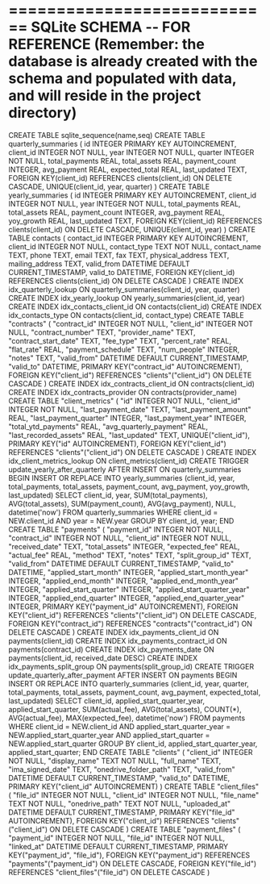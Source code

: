 ============================
SQLite SCHEMA -- FOR REFERENCE (Remember: the database is already created with the schema and populated with data, and will reside in the project directory)
============================

CREATE TABLE sqlite_sequence(name,seq)
CREATE TABLE quarterly_summaries (
    id INTEGER PRIMARY KEY AUTOINCREMENT,
    client_id INTEGER NOT NULL,
    year INTEGER NOT NULL,
    quarter INTEGER NOT NULL,
    total_payments REAL,
    total_assets REAL,
    payment_count INTEGER,
    avg_payment REAL,
    expected_total REAL,
    last_updated TEXT,
    FOREIGN KEY(client_id) REFERENCES clients(client_id) ON DELETE CASCADE,
    UNIQUE(client_id, year, quarter)
)
CREATE TABLE yearly_summaries (
    id INTEGER PRIMARY KEY AUTOINCREMENT,
    client_id INTEGER NOT NULL,
    year INTEGER NOT NULL,
    total_payments REAL,
    total_assets REAL,
    payment_count INTEGER,
    avg_payment REAL,
    yoy_growth REAL,
    last_updated TEXT,
    FOREIGN KEY(client_id) REFERENCES clients(client_id) ON DELETE CASCADE,
    UNIQUE(client_id, year)
)
CREATE TABLE contacts (
    contact_id INTEGER PRIMARY KEY AUTOINCREMENT,
    client_id INTEGER NOT NULL,
    contact_type TEXT NOT NULL,
    contact_name TEXT,
    phone TEXT,
    email TEXT,
    fax TEXT,
    physical_address TEXT,
    mailing_address TEXT,
    valid_from DATETIME DEFAULT CURRENT_TIMESTAMP,
    valid_to DATETIME,
    FOREIGN KEY(client_id) REFERENCES clients(client_id) ON DELETE CASCADE
)
CREATE INDEX idx_quarterly_lookup ON quarterly_summaries(client_id, year, quarter)
CREATE INDEX idx_yearly_lookup ON yearly_summaries(client_id, year)
CREATE INDEX idx_contacts_client_id ON contacts(client_id)
CREATE INDEX idx_contacts_type ON contacts(client_id, contact_type)
CREATE TABLE "contracts" (
    "contract_id"    INTEGER NOT NULL,
    "client_id"    INTEGER NOT NULL,
    "contract_number"    TEXT,
    "provider_name"    TEXT,
    "contract_start_date"    TEXT,
    "fee_type"    TEXT,
    "percent_rate"    REAL,
    "flat_rate"    REAL,
    "payment_schedule"    TEXT,
    "num_people"    INTEGER,
    "notes"    TEXT,
    "valid_from"    DATETIME DEFAULT CURRENT_TIMESTAMP,
    "valid_to"    DATETIME,
    PRIMARY KEY("contract_id" AUTOINCREMENT),
    FOREIGN KEY("client_id") REFERENCES "clients"("client_id") ON DELETE CASCADE
)
CREATE INDEX idx_contracts_client_id ON contracts(client_id)
CREATE INDEX idx_contracts_provider ON contracts(provider_name)
CREATE TABLE "client_metrics" (
    "id"    INTEGER NOT NULL,
    "client_id"    INTEGER NOT NULL,
    "last_payment_date"    TEXT,
    "last_payment_amount"    REAL,
    "last_payment_quarter"    INTEGER,
    "last_payment_year"    INTEGER,
    "total_ytd_payments"    REAL,
    "avg_quarterly_payment"    REAL,
    "last_recorded_assets"    REAL,
    "last_updated"    TEXT,
    UNIQUE("client_id"),
    PRIMARY KEY("id" AUTOINCREMENT),
    FOREIGN KEY("client_id") REFERENCES "clients"("client_id") ON DELETE CASCADE
)
CREATE INDEX idx_client_metrics_lookup ON client_metrics(client_id)
CREATE TRIGGER update_yearly_after_quarterly
    AFTER INSERT ON quarterly_summaries
    BEGIN
        INSERT OR REPLACE INTO yearly_summaries 
        (client_id, year, total_payments, total_assets, payment_count, avg_payment, yoy_growth, last_updated)
        SELECT 
            client_id, 
            year, 
            SUM(total_payments), 
            AVG(total_assets), 
            SUM(payment_count), 
            AVG(avg_payment),
            NULL,
            datetime('now')
        FROM quarterly_summaries 
        WHERE client_id = NEW.client_id 
            AND year = NEW.year
        GROUP BY client_id, year;
    END
CREATE TABLE "payments" (
    "payment_id"    INTEGER NOT NULL,
    "contract_id"    INTEGER NOT NULL,
    "client_id"    INTEGER NOT NULL,
    "received_date"    TEXT,
    "total_assets"    INTEGER,
    "expected_fee"    REAL,
    "actual_fee"    REAL,
    "method"    TEXT,
    "notes"    TEXT,
    "split_group_id"    TEXT,
    "valid_from"    DATETIME DEFAULT CURRENT_TIMESTAMP,
    "valid_to"    DATETIME,
    "applied_start_month"    INTEGER,
    "applied_start_month_year"    INTEGER,
    "applied_end_month"    INTEGER,
    "applied_end_month_year"    INTEGER,
    "applied_start_quarter"    INTEGER,
    "applied_start_quarter_year"    INTEGER,
    "applied_end_quarter"    INTEGER,
    "applied_end_quarter_year"    INTEGER,
    PRIMARY KEY("payment_id" AUTOINCREMENT),
    FOREIGN KEY("client_id") REFERENCES "clients"("client_id") ON DELETE CASCADE,
    FOREIGN KEY("contract_id") REFERENCES "contracts"("contract_id") ON DELETE CASCADE
)
CREATE INDEX idx_payments_client_id ON payments(client_id)
CREATE INDEX idx_payments_contract_id ON payments(contract_id)
CREATE INDEX idx_payments_date ON payments(client_id, received_date DESC)
CREATE INDEX idx_payments_split_group ON payments(split_group_id)
CREATE TRIGGER update_quarterly_after_payment
AFTER INSERT ON payments
BEGIN
    INSERT OR REPLACE INTO quarterly_summaries 
    (client_id, year, quarter, total_payments, total_assets, payment_count, avg_payment, expected_total, last_updated)
    SELECT 
        client_id, 
        applied_start_quarter_year, 
        applied_start_quarter, 
        SUM(actual_fee), 
        AVG(total_assets), 
        COUNT(*), 
        AVG(actual_fee), 
        MAX(expected_fee), 
        datetime('now')
    FROM payments 
    WHERE client_id = NEW.client_id 
      AND applied_start_quarter_year = NEW.applied_start_quarter_year 
      AND applied_start_quarter = NEW.applied_start_quarter
    GROUP BY client_id, applied_start_quarter_year, applied_start_quarter;
END
CREATE TABLE "clients" (
    "client_id"    INTEGER NOT NULL,
    "display_name"    TEXT NOT NULL,
    "full_name"    TEXT,
    "ima_signed_date"    TEXT,
    "onedrive_folder_path"    TEXT,
    "valid_from"    DATETIME DEFAULT CURRENT_TIMESTAMP,
    "valid_to"    DATETIME,
    PRIMARY KEY("client_id" AUTOINCREMENT)
)
CREATE TABLE "client_files" (
    "file_id" INTEGER NOT NULL,
    "client_id" INTEGER NOT NULL,
    "file_name" TEXT NOT NULL,
    "onedrive_path" TEXT NOT NULL,
    "uploaded_at" DATETIME DEFAULT CURRENT_TIMESTAMP,
    PRIMARY KEY("file_id" AUTOINCREMENT),
    FOREIGN KEY("client_id") REFERENCES "clients"("client_id") ON DELETE CASCADE
)
CREATE TABLE "payment_files" (
    "payment_id" INTEGER NOT NULL,
    "file_id" INTEGER NOT NULL,
    "linked_at" DATETIME DEFAULT CURRENT_TIMESTAMP,
    PRIMARY KEY("payment_id", "file_id"),
    FOREIGN KEY("payment_id") REFERENCES "payments"("payment_id") ON DELETE CASCADE,
    FOREIGN KEY("file_id") REFERENCES "client_files"("file_id") ON DELETE CASCADE
)

```
